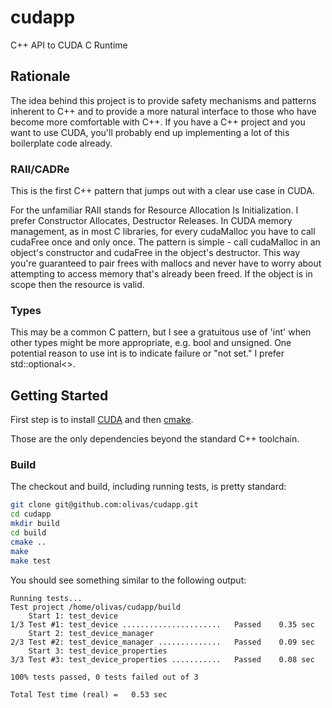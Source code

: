 # cudapp
C++ API to CUDA C Runtime

## Rationale
The idea behind this project is to provide safety mechanisms and patterns inherent to C++
and to provide a more natural interface to those who have become more comfortable with C++.
If you have a C++ project and you want to use CUDA, you'll probably end up implementing a
lot of this boilerplate code already.

### RAII/CADRe
This is the first C++ pattern that jumps out with a clear use case in CUDA.

For the unfamiliar RAII stands for Resource Allocation Is Initialization.  I prefer 
Constructor Allocates, Destructor Releases.  In CUDA memory management, as in most 
C libraries, for every cudaMalloc you have to call cudaFree once and only once.  The
pattern is simple - call cudaMalloc in an object's constructor and cudaFree in the 
object's destructor.  This way you're guaranteed to pair frees with mallocs and never 
have to worry about attempting to access memory that's already been freed.  If the 
object is in scope then the resource is valid.

### Types
This may be a common C pattern, but I see a gratuitous use of 'int' when other types
might be more appropriate, e.g. bool and unsigned.  One potential reason to use int is 
to indicate failure or "not set."  I prefer std::optional<>.

## Getting Started

First step is to install [CUDA](https://developer.nvidia.com/cuda-downloads) and
then [cmake](https://cmake.org/download/).

Those are the only dependencies beyond the standard C++ toolchain.

### Build
The checkout and build, including running tests, is pretty standard:
```bash
git clone git@github.com:olivas/cudapp.git
cd cudapp
mkdir build
cd build
cmake ..
make 
make test
```
You should see something similar to the following output: 

    Running tests...
    Test project /home/olivas/cudapp/build
        Start 1: test_device
    1/3 Test #1: test_device ......................   Passed    0.35 sec
        Start 2: test_device_manager
    2/3 Test #2: test_device_manager ..............   Passed    0.09 sec
        Start 3: test_device_properties
    3/3 Test #3: test_device_properties ...........   Passed    0.08 sec
    
    100% tests passed, 0 tests failed out of 3
    
    Total Test time (real) =   0.53 sec

